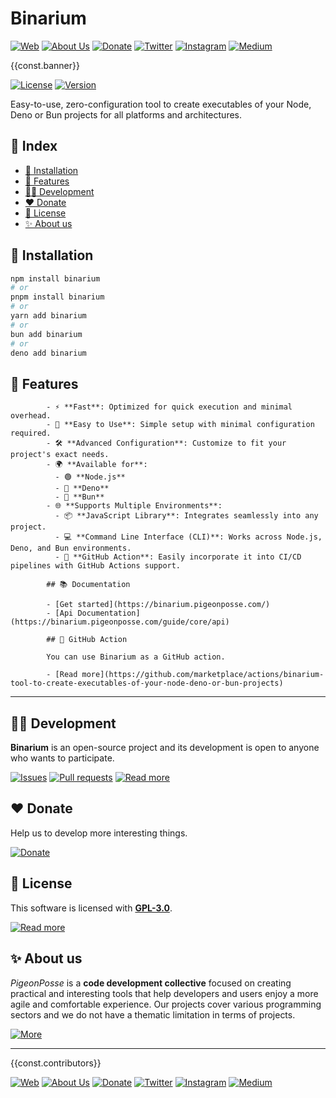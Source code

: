# Binarium

[![Web](https://img.shields.io/badge/Web-grey?style=for-the-badge&logoColor=white)](https://pigeonposse.com)
[![About Us](https://img.shields.io/badge/About%20Us-grey?style=for-the-badge&logoColor=white)](https://pigeonposse.com?popup=about)
[![Donate](https://img.shields.io/badge/Donate-pink?style=for-the-badge&logoColor=white)](https://pigeonposse.com/?popup=donate)
[![Twitter](https://img.shields.io/badge/Twitter-black?style=for-the-badge&logoColor=white&logo=twitter)](https://twitter.com/pigeonposse_)
[![Instagram](https://img.shields.io/badge/Instagram-black?style=for-the-badge&logoColor=white&logo=instagram)](https://www.instagram.com/pigeon.posse/)
[![Medium](https://img.shields.io/badge/Medium-black?style=for-the-badge&logoColor=white&logo=medium)](https://medium.com/@pigeonposse)

{{const.banner}}

[![License](https://img.shields.io/github/license/pigeonposse/binarium?style=for-the-badge&color=green&logoColor=white)](/LICENSE)
[![Version](https://img.shields.io/npm/v/binarium?style=for-the-badge&color=blue&label=Version)](https://www.npmjs.com/package/binarium)

Easy-to-use, zero-configuration tool to create executables of your Node, Deno or Bun projects for all platforms and architectures.

## 📌 Index

- [🔑 Installation](#-installation)
- [🌟 Features](#-features)
- [👨‍💻 Development](#-development)
- [❤️ Donate](#-donate)
- [📜 License](#-license)
- [✨ About us](#-about-us)




## 🔑 Installation

```bash 
npm install binarium
# or
pnpm install binarium
# or
yarn add binarium
# or
bun add binarium
# or
deno add binarium
```

## 🌟 Features
			
			- ⚡ **Fast**: Optimized for quick execution and minimal overhead.
			- 🚀 **Easy to Use**: Simple setup with minimal configuration required.
			- 🛠️ **Advanced Configuration**: Customize to fit your project's exact needs.
			- 🌍 **Available for**:
			  - 🟢 **Node.js**
			  - 🦕 **Deno**
			  - 🍞 **Bun**
			- 🌐 **Supports Multiple Environments**:
			  - 📦 **JavaScript Library**: Integrates seamlessly into any project.
			  - 💻 **Command Line Interface (CLI)**: Works across Node.js, Deno, and Bun environments.
			  - 🤖 **GitHub Action**: Easily incorporate it into CI/CD pipelines with GitHub Actions support.
			
			## 📚 Documentation
			
			- [Get started](https://binarium.pigeonposse.com/)
			- [Api Documentation](https://binarium.pigeonposse.com/guide/core/api)
			
			## 🤖 GitHub Action
			
			You can use Binarium as a GitHub action.
			
			- [Read more](https://github.com/marketplace/actions/binarium-tool-to-create-executables-of-your-node-deno-or-bun-projects)
			
			

---

## 👨‍💻 Development

__Binarium__ is an open-source project and its development is open to anyone who wants to participate.

[![Issues](https://img.shields.io/badge/Issues-grey?style=for-the-badge)](git+https://github.com/pigeonposse/binarium.git/issues)
[![Pull requests](https://img.shields.io/badge/Pulls-grey?style=for-the-badge)](git+https://github.com/pigeonposse/binarium.git/pulls)
[![Read more](https://img.shields.io/badge/Read%20more-grey?style=for-the-badge)](https://binarium.pigeonposse.com/)

## ❤️ Donate

Help us to develop more interesting things.

[![Donate](https://img.shields.io/badge/Donate-grey?style=for-the-badge)](https://pigeonposse.com/?popup=donate)

## 📜 License

This software is licensed with __[GPL-3.0]({{const.pkg.extra.licenseURL}})__.

[![Read more](https://img.shields.io/badge/Read-more-grey?style=for-the-badge)]({{const.pkg.extra.licenseURL}})

## ✨ About us

*PigeonPosse* is a __code development collective__ focused on creating practical and interesting tools that help developers and users enjoy a more agile and comfortable experience. Our projects cover various programming sectors and we do not have a thematic limitation in terms of projects.

[![More](https://img.shields.io/badge/Read-more-grey?style=for-the-badge)](https://github.com/pigeonposse)

---

{{const.contributors}}

[![Web](https://img.shields.io/badge/Web-grey?style=for-the-badge&logoColor=white)](https://pigeonposse.com)
[![About Us](https://img.shields.io/badge/About%20Us-grey?style=for-the-badge&logoColor=white)](https://pigeonposse.com?popup=about)
[![Donate](https://img.shields.io/badge/Donate-pink?style=for-the-badge&logoColor=white)](https://pigeonposse.com/?popup=donate)
[![Twitter](https://img.shields.io/badge/Twitter-black?style=for-the-badge&logoColor=white&logo=twitter)](https://twitter.com/pigeonposse_)
[![Instagram](https://img.shields.io/badge/Instagram-black?style=for-the-badge&logoColor=white&logo=instagram)](https://www.instagram.com/pigeon.posse/)
[![Medium](https://img.shields.io/badge/Medium-black?style=for-the-badge&logoColor=white&logo=medium)](https://medium.com/@pigeonposse)

<!--

██████╗ ██╗ ██████╗ ███████╗ ██████╗ ███╗   ██╗██████╗  ██████╗ ███████╗███████╗███████╗
██╔══██╗██║██╔════╝ ██╔════╝██╔═══██╗████╗  ██║██╔══██╗██╔═══██╗██╔════╝██╔════╝██╔════╝
██████╔╝██║██║  ███╗█████╗  ██║   ██║██╔██╗ ██║██████╔╝██║   ██║███████╗███████╗█████╗  
██╔═══╝ ██║██║   ██║██╔══╝  ██║   ██║██║╚██╗██║██╔═══╝ ██║   ██║╚════██║╚════██║██╔══╝  
██║     ██║╚██████╔╝███████╗╚██████╔╝██║ ╚████║██║     ╚██████╔╝███████║███████║███████╗
╚═╝     ╚═╝ ╚═════╝ ╚══════╝ ╚═════╝ ╚═╝  ╚═══╝╚═╝      ╚═════╝ ╚══════╝╚══════╝╚══════╝
                                                                                        
                                                                                        
                                                                                        
█████╗█████╗█████╗█████╗█████╗█████╗█████╗                                              
╚════╝╚════╝╚════╝╚════╝╚════╝╚════╝╚════╝                                              
                                                                                        
                                                                                        
                                                                                        
██████╗ ██╗███╗   ██╗ █████╗ ██████╗ ██╗██╗   ██╗███╗   ███╗                            
██╔══██╗██║████╗  ██║██╔══██╗██╔══██╗██║██║   ██║████╗ ████║                            
██████╔╝██║██╔██╗ ██║███████║██████╔╝██║██║   ██║██╔████╔██║                            
██╔══██╗██║██║╚██╗██║██╔══██║██╔══██╗██║██║   ██║██║╚██╔╝██║                            
██████╔╝██║██║ ╚████║██║  ██║██║  ██║██║╚██████╔╝██║ ╚═╝ ██║                            
╚═════╝ ╚═╝╚═╝  ╚═══╝╚═╝  ╚═╝╚═╝  ╚═╝╚═╝ ╚═════╝ ╚═╝     ╚═╝                            
                                                                                        
- Author: [Angelo](https://github.com/angelespejo)



-->

